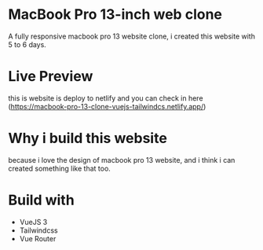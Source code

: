 # MacBook Pro 13-inch web clone

A fully responsive macbook pro 13 website clone, i created this website with 5 to 6 days.



# Live Preview

this is website is deploy to netlify and you can check in here (https://macbook-pro-13-clone-vuejs-tailwindcs.netlify.app/)



# Why i build this website

because i love the design of macbook pro 13 website, and i think i can created something like that too.



# Build with

- VueJS 3
- Tailwindcss
- Vue Router
